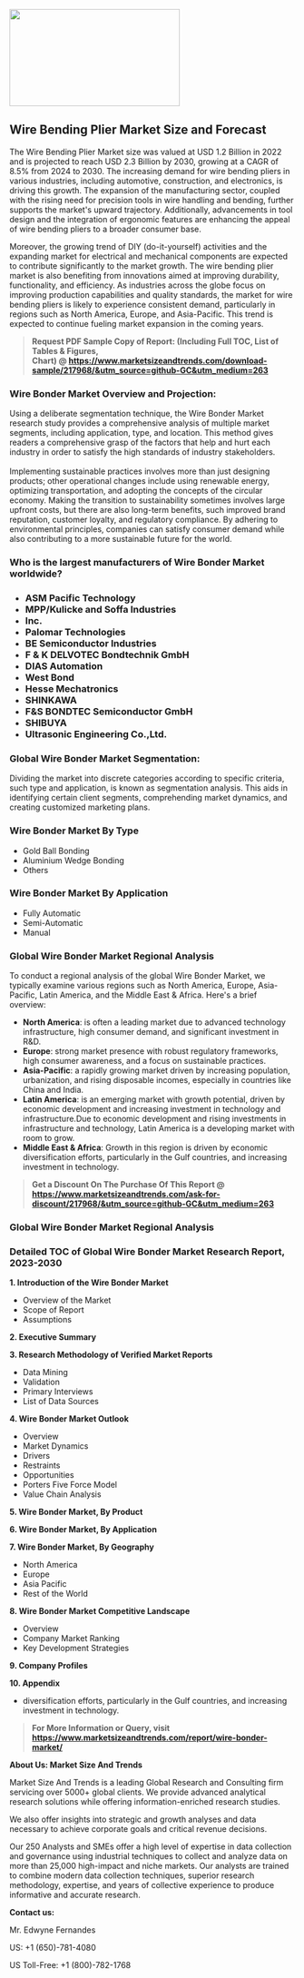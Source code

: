<p><img class="alignnone size-medium wp-image-20088" src="https://ffe5etoiles.com/wp-content/uploads/2024/12/MST1-300x171.png" alt="" width="300" height="171" /></p><h2>Wire Bending Plier Market Size and Forecast</h2><p>The Wire Bending Plier Market size was valued at USD 1.2 Billion in 2022 and is projected to reach USD 2.3 Billion by 2030, growing at a CAGR of 8.5% from 2024 to 2030. The increasing demand for wire bending pliers in various industries, including automotive, construction, and electronics, is driving this growth. The expansion of the manufacturing sector, coupled with the rising need for precision tools in wire handling and bending, further supports the market's upward trajectory. Additionally, advancements in tool design and the integration of ergonomic features are enhancing the appeal of wire bending pliers to a broader consumer base.</p><p>Moreover, the growing trend of DIY (do-it-yourself) activities and the expanding market for electrical and mechanical components are expected to contribute significantly to the market growth. The wire bending plier market is also benefiting from innovations aimed at improving durability, functionality, and efficiency. As industries across the globe focus on improving production capabilities and quality standards, the market for wire bending pliers is likely to experience consistent demand, particularly in regions such as North America, Europe, and Asia-Pacific. This trend is expected to continue fueling market expansion in the coming years.</p></p><blockquote id="" class=""><strong>Request PDF Sample Copy of Report: (Including Full TOC, List of Tables &amp; Figures, Chart)&nbsp;@&nbsp;<strong><a href="https://www.marketsizeandtrends.com/download-sample/217968/&utm_source=github-GC&utm_medium=263" target="_blank">https://www.marketsizeandtrends.com/download-sample/217968/&utm_source=github-GC&utm_medium=263</a></strong></strong></blockquote><h3 id="" class="">Wire Bonder Market&nbsp;Overview and Projection:</h3><p id="" class="">Using a deliberate segmentation technique, the Wire Bonder Market research study provides a comprehensive analysis of multiple market segments, including application, type, and location. This method gives readers a comprehensive grasp of the factors that help and hurt each industry in order to satisfy the high standards of industry stakeholders. <br /> <br />Implementing sustainable practices involves more than just designing products; other operational changes include using renewable energy, optimizing transportation, and adopting the concepts of the circular economy. Making the transition to sustainability sometimes involves large upfront costs, but there are also long-term benefits, such improved brand reputation, customer loyalty, and regulatory compliance. By adhering to environmental principles, companies can satisfy consumer demand while also contributing to a more sustainable future for the world.</p><h3 id="" class="">Who is the largest manufacturers of&nbsp;Wire Bonder Market worldwide?</h3><h3 class=""><p><ul><li>ASM Pacific Technology </li><li> MPP/Kulicke and Soffa Industries </li><li> Inc. </li><li> Palomar Technologies </li><li> BE Semiconductor Industries </li><li> F & K DELVOTEC Bondtechnik GmbH </li><li> DIAS Automation </li><li> West Bond </li><li> Hesse Mechatronics </li><li> SHINKAWA </li><li> F&S BONDTEC Semiconductor GmbH </li><li> SHIBUYA </li><li> Ultrasonic Engineering Co.,Ltd.</li></ul></p></h3><h3 id="" class="">Global&nbsp;Wire Bonder Market Segmentation:</h3><p id="" class="">Dividing the market into discrete categories according to specific criteria, such type and application, is known as segmentation analysis. This aids in identifying certain client segments, comprehending market dynamics, and creating customized marketing plans.</p><h3 id="" class="">Wire Bonder Market&nbsp;By Type</h3><p><p><ul><li>Gold Ball Bonding</li><li> Aluminium Wedge Bonding</li><li> Others</p></li></ul></p></p><h3 id="" class="">Wire Bonder Market&nbsp;By Application</h3><p class=""><p><ul><li>Fully Automatic</li><li> Semi-Automatic</li><li> Manual</li></ul></p></p><h3 id="" class="">Global Wire Bonder Market Regional Analysis</h3><p id="" class="">To conduct a regional analysis of the global Wire Bonder Market, we typically examine various regions such as North America, Europe, Asia-Pacific, Latin America, and the Middle East &amp; Africa. Here's a brief overview:</p><ul><li><strong>North America</strong>: is often a leading market due to advanced technology infrastructure, high consumer demand, and significant investment in R&amp;D.</li><li><strong>Europe</strong>: strong market presence with robust regulatory frameworks, high consumer awareness, and a focus on sustainable practices.</li><li><strong>Asia-Pacific</strong>: a rapidly growing market driven by increasing population, urbanization, and rising disposable incomes, especially in countries like China and India.</li><li><strong>Latin America</strong>: is an emerging market with growth potential, driven by economic development and increasing investment in technology and infrastructure.Due to economic development and rising investments in infrastructure and technology, Latin America is a developing market with room to grow.</li><li><strong>Middle East &amp; Africa</strong>: Growth in this region is driven by economic diversification efforts, particularly in the Gulf countries, and increasing investment in technology.</li></ul><blockquote id="" class=""><strong>Get a Discount On The Purchase Of This Report @ <strong><a href="https://www.marketsizeandtrends.com/ask-for-discount/217968/&utm_source=github-GC&utm_medium=263" target="_blank">https://www.marketsizeandtrends.com/ask-for-discount/217968/&utm_source=github-GC&utm_medium=263</a></strong></strong></blockquote><h3 id="" class="">Global Wire Bonder Market Regional Analysis</h3><h3 id="" class="">Detailed TOC of Global Wire Bonder Market Research Report, 2023-2030</h3><p id="" class=""><strong>1. Introduction of the Wire Bonder Market</strong></p><ul><li>Overview of the Market</li><li>Scope of Report</li><li>Assumptions</li></ul><p id="" class=""><strong>2. Executive Summary</strong></p><p id="" class=""><strong>3. Research Methodology of Verified Market Reports</strong></p><ul><li>Data Mining</li><li>Validation</li><li>Primary Interviews</li><li>List of Data Sources</li></ul><p id="" class=""><strong>4. Wire Bonder Market Outlook</strong></p><ul><li>Overview</li><li>Market Dynamics</li><li>Drivers</li><li>Restraints</li><li>Opportunities</li><li>Porters Five Force Model</li><li>Value Chain Analysis</li></ul><p id="" class=""><strong>5. Wire Bonder Market, By Product</strong></p><p id="" class=""><strong>6. Wire Bonder Market, By Application</strong></p><p id="" class=""><strong>7. Wire Bonder Market, By Geography</strong></p><ul><li>North America</li><li>Europe</li><li>Asia Pacific</li><li>Rest of the World</li></ul><p id="" class=""><strong>8. Wire Bonder Market Competitive Landscape</strong></p><ul><li>Overview</li><li>Company Market Ranking</li><li>Key Development Strategies</li></ul><p id="" class=""><strong>9. Company Profiles</strong></p><p id="" class=""><strong>10. Appendix</strong></p><ul><li>diversification efforts, particularly in the Gulf countries, and increasing investment in technology.</li></ul><blockquote id="" class=""><strong>For More Information or Query, visit <strong><strong><a href="https://www.marketsizeandtrends.com/report/wire-bonder-market/" target="_blank">https://www.marketsizeandtrends.com/report/wire-bonder-market/</a></strong></strong></strong></blockquote><p id="" class=""><strong>About Us: Market Size And Trends</strong></p><p id="" class="">Market Size And Trends is a leading Global Research and Consulting firm servicing over 5000+ global clients. We provide advanced analytical research solutions while offering information-enriched research studies.</p><p id="" class="">We also offer insights into strategic and growth analyses and data necessary to achieve corporate goals and critical revenue decisions.</p><p id="" class="">Our 250 Analysts and SMEs offer a high level of expertise in data collection and governance using industrial techniques to collect and analyze data on more than 25,000 high-impact and niche markets. Our analysts are trained to combine modern data collection techniques, superior research methodology, expertise, and years of collective experience to produce informative and accurate research.</p><p id="" class=""><strong>Contact us:</strong></p><p id="" class="">Mr. Edwyne Fernandes</p><p id="" class="">US: +1 (650)-781-4080</p><p id="" class="">US Toll-Free: +1 (800)-782-1768</p>
